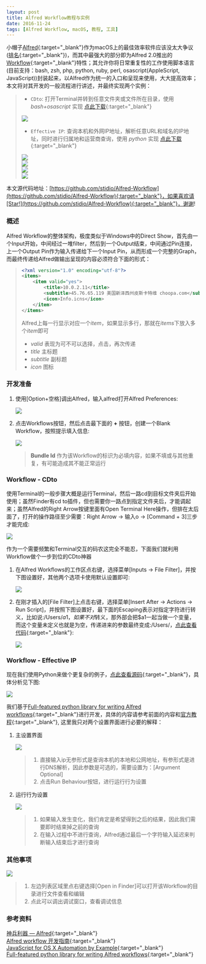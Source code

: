 ```yaml
---
layout: post
title: Alfred Workflow教程与实例
date: 2016-11-24
tags: [Alfred Workflow, macOS, 教程, 工具]
---
```


小帽子[Alfred](https://www.alfredapp.com){:target="_blank"}作为macOS上的最佳效率软件应该没太大争议([排名](https://github.com/hzlzh/Best-App){:target="_blank"})，而其中最强大的部分即为Alfred 2.0推出的[Workflow](https://www.alfredapp.com/workflows/){:target="_blank"}特性；其允许你将日常重复性的工作使用脚本语言(目前支持：bash, zsh, php, python, ruby, perl, osascript(AppleScript, JavaScript))封装起来，以Alfred作为统一的入口和呈现来使用，大大提高效率；本文将对其开发的一般流程进行讲述，并最终实现两个实例：

> * `CDto`: 打开Terminal并转到任意文件夹或文件所在目录，使用 *bash+osascript* 实现 [点此下载](https://raw.githubusercontent.com/stidio/Alfred-Workflow/master/CDto.alfredworkflow){:target="_blank"}
>
> ![](/assets/alfred_workflow/06.jpg)
>
> * `Effective IP`: 查询本机和外网IP地址，解析任意URL和域名的IP地址，同时进行归属地和运营商查询，使用 *python* 实现 [点此下载](https://raw.githubusercontent.com/stidio/Alfred-Workflow/master/Effective%20IP.alfredworkflow){:target="_blank"}
>
> ![](/assets/alfred_workflow/10.jpg)  
> ![](/assets/alfred_workflow/11.jpg)  
> ![](/assets/alfred_workflow/12.jpg)  
> ![](/assets/alfred_workflow/13.jpg)
>

本文源代码地址：[https://github.com/stidio/Alfred-Workflow](https://github.com/stidio/Alfred-Workflow){:target="_blank"}，如果喜欢请[Star!](https://github.com/stidio/Alfred-Workflow){:target="_blank"}，谢谢!

### 概述 ###

Alfred Workflow的整体架构，极度类似于Windows中的Direct Show，首先由一个Input开始，中间经过一堆filter，然后到一个Output结束，中间通过Pin连接，上一个Output Pin作为输入传递给下一个Input Pin，从而形成一个完整的Graph，而最终传递给Alfred做输出呈现的内容必须符合下面的形式：

> ```xml
> <?xml version="1.0" encoding="utf-8"?>
> <items>
>     <item valid="yes">
>         <title>10.0.2.11</title>
>         <subtitle>45.76.65.119 美国新泽西州皮斯卡特维 choopa.com</subtitle>
>         <icon>Info.icns</icon>
>     </item>
> </items>
> ```
>
> Alfred上每一行显示对应一个*item*，如果显示多行，那就在*items*下放入多个*item*即可
> * *valid*         表现为可不可以选择，点击，再次传递
> * *title*         主标题
> * *subtitle*      副标题
> * *icon*          图标

### 开发准备 ###

1. 使用[Option+空格]调出Alfred，输入alfred打开Alfred Preferences:

    ![](/assets/alfred_workflow/01.jpg)

2. 点击Workflows按钮，然后点击最下面的 **+** 按钮，创建一个Blank Workflow，按照提示填入信息:

    ![](/assets/alfred_workflow/02.jpg)

    > **Bundle Id** 作为该Workflow的标识为必填内容，如果不填或与其他重复，有可能造成其不能正常运行

### Workflow - CDto ###

使用Terminal的一般步骤大概是运行Terminal，然后一路cd到目标文件夹后开始使用；虽然Finder有cd to插件，但也需要你一路点到指定文件夹后，才能调起来；虽然Alfred的Right Arrow按键里面有Open Terminal Here操作，但排在太后面了，打开的操作路径至少需要：Right Arrow -> 输入o -> [Command + 3]三步才能完成:

![](/assets/alfred_workflow/03.jpg)

作为一个需要频繁和Terminal交互的码农这完全不能忍，下面我们就利用Workflow做个一步到位的CDto神器

1. 在Alfred Workflows的工作区点右键，选择菜单[Inputs -> File Filter]，并按下图设置好，其他两个选项卡使用默认设置即可:

    ![](/assets/alfred_workflow/04.jpg)

2. 在刚才插入的[File Filter]上点击右键，选择菜单[Insert After -> Actions -> Run Script]，并按照下图设置好，最下面的Escaping表示对指定字符进行转义，比如说:/Users/$a1，如果不对$转义，那外部会把$a1一起当做一个变量，而这个变量未定义也就是为空，传递进来的参数最终变成:/Users/，[点此查看代码](https://github.com/stidio/Alfred-Workflow/blob/master/CDto/cdto.bash){:target="_blank"}:

    ![](/assets/alfred_workflow/05.jpg)

### Workflow - Effective IP ###

现在我们使用Python来做个更复杂的例子，[点此查看源码](https://github.com/stidio/Alfred-Workflow/blob/master/Effective%20IP/effectiveip.py){:target="_blank"}，具体分析见下图:

![](/assets/alfred_workflow/07.jpg)

我们基于[Full-featured python library for writing Alfred workflows](https://github.com/deanishe/alfred-workflow/){:target="_blank"}进行开发，具体的内容请参考前面的内容和[官方教程](http://www.deanishe.net/alfred-workflow/tutorial_1.html){:target="_blank"}, 这里我只对两个设置界面进行必要的解释：

1. 主设置界面

    ![](/assets/alfred_workflow/08.jpg)

    > 1. 直接输入ip无参形式是查询本机的本地和公网地址，有参形式是进行DNS解析，因此参数是可选的，需要设置为：[Argument Optional]
    > 2. 点击Run Behaviour按钮，进行运行行为设置

2. 运行行为设置

    ![](/assets/alfred_workflow/09.jpg)

    > 1. 如果输入发生变化，我们肯定是希望得到之后的结果，因此我们需要即时结束掉之前的查询
    > 2. 在输入过程中不进行查询，Alfred通过最后一个字符输入延迟来判断输入结束后才进行查询

### 其他事项 ###

![](/assets/alfred_workflow/14.jpg)

> 1. 左边列表区域里点右键选择[Open in Finder]可以打开该Workflow的目录进行文件查看和编辑
> 2. 点此可以调出调试窗口，查看调试信息

### 参考资料 ###

[神兵利器 — Alfred](http://macshuo.com/?p=625){:target="_blank"}  
[Alfred workflow 开发指南](http://myg0u.com/python/2015/05/23/tutorial-alfred-workflow.html){:target="_blank"}  
[JavaScript for OS X Automation by Example](http://developer.telerik.com/featured/javascript-os-x-automation-example/){:target="_blank"}  
[Full-featured python library for writing Alfred workflows](http://www.deanishe.net/alfred-workflow/){:target="_blank"}
